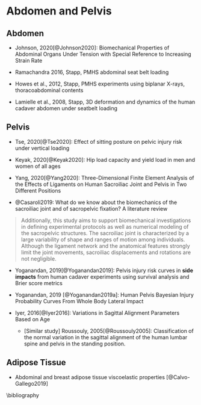 # Abdomen and Pelvis


## Abdomen

- Johnson, 2020[@Johnson2020]: Biomechanical Properties of Abdominal Organs Under Tension with Special Reference to Increasing Strain Rate

- Ramachandra 2016, Stapp, PMHS abdominal seat belt loading
- Howes et al., 2012, Stapp, PMHS experiments using biplanar X-rays, thoracoabdominal contents
- Lamielle et al., 2008, Stapp, 3D deformation and dynamics of the human cadaver abdomen under seatbelt loading


## Pelvis

- Tse, 2020[@Tse2020]: Effect of sitting posture on pelvic injury risk under vertical loading

- Keyak, 2020[@Keyak2020]: Hip load capacity and yield load in men and women of all ages

- Yang, 2020[@Yang2020]: Three-Dimensional Finite Element Analysis of the Effects of Ligaments on Human Sacroiliac Joint and Pelvis in Two Different Positions

- @Casaroli2019: What do we know about the biomechanics of the sacroiliac joint and of sacropelvic fixation? A literature review

> Additionally, this study aims to support biomechanical investigations in defining experimental protocols as well as numerical modeling of the sacropelvic structures. The sacroiliac joint is characterized by a large variability of shape and ranges of motion among individuals. Although the ligament network and the anatomical features strongly limit the joint movements, sacroiliac displacements and rotations are not negligible.


- Yoganandan, 2019[@Yoganandan2019]: Pelvis injury risk curves in **side impacts** from human cadaver experiments using survival analysis and Brier score metrics

- Yoganandan, 2019 [@Yoganandan2019a]: Human Pelvis Bayesian Injury Probability Curves From Whole Body Lateral Impact

- Iyer, 2016[@Iyer2016]: Variations in Sagittal Alignment Parameters Based on Age
  - [Similar study] Roussouly, 2005[@Roussouly2005]: Classification of the normal variation in the sagittal alignment of the human lumbar spine and pelvis in the standing position.


## Adipose Tissue

- Abdominal and breast adipose tissue viscoelastic properties [@Calvo-Gallego2019]

\bibliography
